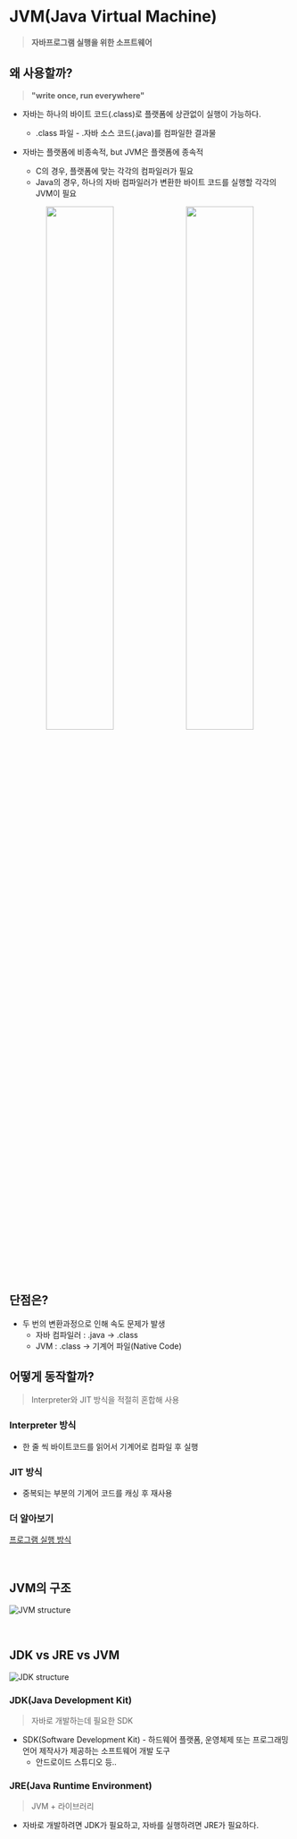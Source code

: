# JVM(Java Virtual Machine)

> **자바프로그램 실행을 위한 소프트웨어**

## 왜 사용할까?
> **"write once, run everywhere"**
- 자바는 하나의 바이트 코드(.class)로 플랫폼에 상관없이 실행이 가능하다.
    - .class 파일 - .자바 소스 코드(.java)를 컴파일한 결과물

- 자바는 플랫폼에 비종속적, but JVM은 플랫폼에 종속적
    - C의 경우, 플랫폼에 맞는 각각의 컴파일러가 필요
    - Java의 경우, 하나의 자바 컴파일러가 변환한 바이트 코드를 실행할 각각의 JVM이 필요

<p align="center" width="100%">
    <img src="https://github.com/ppobbi-study/CS_Study_Hub/blob/main/SelfStudy/%EB%82%98%EA%B1%B4/Java/img/compile_c.png" width="49%">
    <img src="https://github.com/ppobbi-study/CS_Study_Hub/blob/main/SelfStudy/%EB%82%98%EA%B1%B4/Java/img/compile_java.png" width="49%">
</p>

## 단점은?
- 두 번의 변환과정으로 인해 속도 문제가 발생
    - 자바 컴파일러 : .java -> .class
    - JVM : .class -> 기계어 파일(Native Code)

## 어떻게 동작할까?
> Interpreter와 JIT 방식을 적절히 혼합해 사용

### Interpreter 방식
-  한 줄 씩 바이트코드를 읽어서 기계어로 컴파일 후 실행

### JIT 방식
- 중복되는 부분의 기계어 코드를 캐싱 후 재사용

### 더 알아보기
[프로그램 실행 방식](https://github.com/ppobbi-study/CS_Study_Hub/blob/main/SelfStudy/%EB%82%98%EA%B1%B4/ProgrammingBase/program_structure.md)

<br>

## JVM의 구조
![JVM structure](https://github.com/ppobbi-study/CS_Study_Hub/blob/main/SelfStudy/%EB%82%98%EA%B1%B4/Java/img/JVM_structure.png)

<br>

## JDK vs JRE vs JVM
![JDK structure](https://github.com/ppobbi-study/CS_Study_Hub/blob/main/SelfStudy/%EB%82%98%EA%B1%B4/Java/img/JDK_structure.png)

### JDK(Java Development Kit)
> 자바로 개발하는데 필요한 SDK
- SDK(Software Development Kit) - 하드웨어 플랫폼, 운영체제 또는 프로그래밍 언어 제작사가 제공하는 소프트웨어 개발 도구
    - 안드로이드 스튜디오 등..

### JRE(Java Runtime Environment)
> JVM + 라이브러리
- 자바로 개발하려면 JDK가 필요하고, 자바를 실행하려면 JRE가 필요하다.

